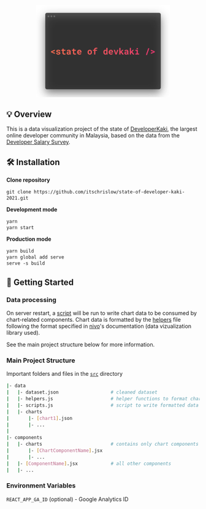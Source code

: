 <div align="center">
  <img src="public/static/logo.png" style="width: 350px" alt="logo" />
</div>
  
## 💡 Overview

This is a data visualization project of the state of [DeveloperKaki](https://www.facebook.com/groups/developerkaki/), the largest online developer community in Malaysia, based on the data from the [Developer Salary Survey](https://www.facebook.com/groups/developerkaki/permalink/1475965772749331/).

## 🛠 Installation

**Clone repository**

```
git clone https://github.com/itschrislow/state-of-developer-kaki-2021.git
```

**Development mode**

```
yarn
yarn start
```

**Production mode**

```
yarn build
yarn global add serve
serve -s build
```

## 📄 Getting Started

### Data processing

On server restart, a [script](src/data/scripts.js) will be run to write chart data to be consumed by chart-related components. Chart data is formatted by the [helpers](src/data/helpers.js) file following the format specified in [nivo](https://nivo.rocks/)'s documentation (data vizualization library used).

See the main project structure below for more information.

### Main Project Structure

Important folders and files in the [`src`](src) directory

```bash
|- data
|   |- dataset.json                   # cleaned dataset
|   |- helpers.js                     # helper functions to format chart data based on nivo documentation
|   |- scripts.js                     # script to write formatted data into charts folder below on server restart
|   |- charts
|       |- [chart1].json
|       |- ...
|
|- components
|   |- charts                         # contains only chart components
|       |- [ChartComponentName].jsx
|       |- ...
|   |- [ComponentName].jsx            # all other components
|   |- ...
```

### Environment Variables

`REACT_APP_GA_ID` (optional) - Google Analytics ID
